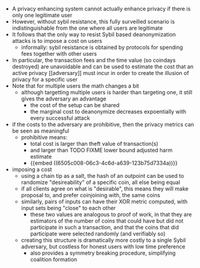 - A privacy enhancing system cannot actually enhance privacy if there is only one legitimate user
- However, without sybil resistance, this fully surveilled scenario is indistinguishable from the one where all users are legitimate
- It follows that the only way to resist Sybil based deanonymization attacks is to impose a cost on users
  - informally: sybil resistance is obtained by protocols for spending fees together with other users
- In particular, the transaction fees and the time value (so coindays destroyed) are unavoidable and can be used to estimate the cost that an active privacy [[adversary]] must incur in order to create the illusion of privacy for a specific user
- Note that for multiple users the math changes a bit
	- although targetting multiple users is harder than targeting one, it still gives the adversary an advantage
		- the cost of the setup can be shared
		- the marginal cost to deanonymize decreases expoentially with every successful attack
- if the costs to the adversary are prohibitive, then the privacy metrics can be seen as meaningful
	- prohibitive means:
		- total cost is larger than theft value of transaction(s)
		- and larger than TODO FIXME lower bound adjusted harm estimate
		- {{embed ((6505c008-06c3-4c6d-a639-123b75d7334a))}}
- imposing a cost
	- using a chain tip as a salt, the hash of an outpoint can be used to randomize "desireability" of a specific coin, all else being equal
	- if all clients agree on what is "desirable", this means they will make proposal to, and prefer coinjoining with, the same coins
	- similarly, pairs of inputs can have their XOR metric computed, with input sets being "close" to each other
		- these two values are analogous to proof of work, in that they are estimators of the number of coins that could have but did not participate in such a transaction, and that the coins that did participate were selected randomly (and verifiably so)
	- creating this structure is dramatically more costly to a single Sybil adversary, but costless for honest users with low time preference
		- also provides a symmetry breaking procedure, simplifying coalition formation
